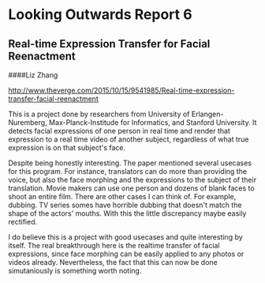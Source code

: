 # Looking Outwards Report 6
## Real-time Expression Transfer for Facial Reenactment
####Liz Zhang

http://www.theverge.com/2015/10/15/9541985/Real-time-expression-transfer-facial-reenactment

This is a project done by researchers from University of Erlangen-Nuremberg, Max-Planck-Institude for Informatics, and Stanford University. It detects facial expressions of one person in real time and render that expression to a real time video of another subject, regardless of what true expression is on that subject's face. 

Despite being honestly interesting. The paper mentioned several usecases for this program. For instance, translators can do more than providing the voice, but also the face morphing and the expressions to the subject of their translation. Movie makers can use one person and dozens of blank faces to shoot an entire film. There are other cases I can think of. For example, dubbing. TV series somes have horrible dubbing that doesn't match the shape of the actors' mouths. With this the little discrepancy maybe easily rectified.

I do believe this is a project with good usecases and quite interesting by itself. The real breakthrough here is the realtime transfer of facial expressions, since face morphing can be easily applied to any photos or videos already. Nevertheless, the fact that this can now be done simutaniously is something worth noting.
